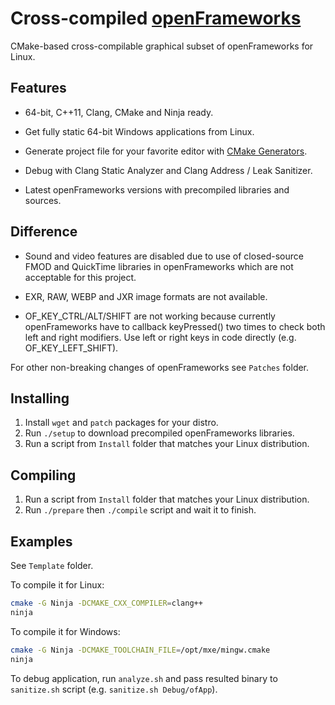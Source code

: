 Cross-compiled [openFrameworks][1]
==================================

CMake-based cross-compilable graphical subset of openFrameworks for Linux.

Features
--------

 - 64-bit, C++11, Clang, CMake and Ninja ready.

 - Get fully static 64-bit Windows applications from Linux.

 - Generate project file for your favorite editor with [CMake Generators][2].

 - Debug with Clang Static Analyzer and Clang Address / Leak Sanitizer.

 - Latest openFrameworks versions with precompiled libraries and sources.

Difference
----------

 - Sound and video features are disabled due to use of closed-source FMOD and QuickTime libraries in openFrameworks which are not acceptable for this project.

 - EXR, RAW, WEBP and JXR image formats are not available.

 - OF_KEY_CTRL/ALT/SHIFT are not working because currently openFrameworks have to callback keyPressed() two times to check both left and right modifiers. Use left or right keys in code directly (e.g. OF_KEY_LEFT_SHIFT).

For other non-breaking changes of openFrameworks see `Patches` folder.

Installing
----------

 1. Install `wget` and `patch` packages for your distro.
 2. Run `./setup` to download precompiled openFrameworks libraries.
 3. Run a script from `Install` folder that matches your Linux distribution.


Compiling
---------
 1. Run a script from `Install` folder that matches your Linux distribution.
 2. Run `./prepare` then `./compile` script and wait it to finish.

Examples
--------
See `Template` folder.

To compile it for Linux:
```bash
cmake -G Ninja -DCMAKE_CXX_COMPILER=clang++
ninja
```

To compile it for Windows:
```bash
cmake -G Ninja -DCMAKE_TOOLCHAIN_FILE=/opt/mxe/mingw.cmake
ninja
```

To debug application, run `analyze.sh` and pass resulted binary to `sanitize.sh` script (e.g. `sanitize.sh Debug/ofApp`).


  [1]: https://github.com/openframeworks/openFrameworks
  [2]: http://www.cmake.org/cmake/help/v3.0/manual/cmake-generators.7.html#extra-generators

